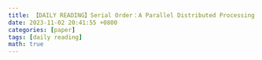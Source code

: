 ```yaml
---
title: 【DAILY READING】Serial Order：A Parallel Distributed Processing Approach
date: 2023-11-02 20:41:55 +0800
categories: [paper]
tags: [daily reading]
math: true
---
```



